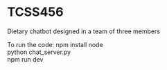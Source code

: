# TCSS456
Dietary chatbot designed in a team of three members

To run the code:
npm install node  
python chat_server.py  
npm run dev  
